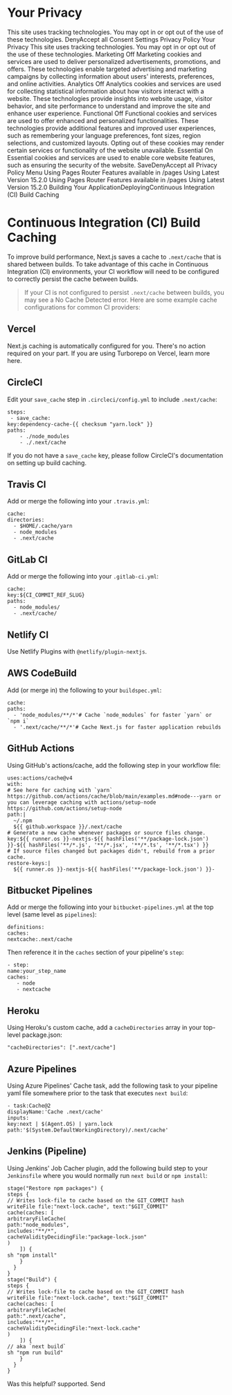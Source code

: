 # Your Privacy
This site uses tracking technologies. You may opt in or opt out of the use of these technologies.
DenyAccept all
Consent Settings
Privacy Policy
Your Privacy
This site uses tracking technologies. You may opt in or opt out of the use of these technologies.
Marketing
Off
Marketing cookies and services are used to deliver personalized advertisements, promotions, and offers. These technologies enable targeted advertising and marketing campaigns by collecting information about users' interests, preferences, and online activities. 
Analytics
Off
Analytics cookies and services are used for collecting statistical information about how visitors interact with a website. These technologies provide insights into website usage, visitor behavior, and site performance to understand and improve the site and enhance user experience.
Functional
Off
Functional cookies and services are used to offer enhanced and personalized functionalities. These technologies provide additional features and improved user experiences, such as remembering your language preferences, font sizes, region selections, and customized layouts. Opting out of these cookies may render certain services or functionality of the website unavailable.
Essential
On
Essential cookies and services are used to enable core website features, such as ensuring the security of the website. 
SaveDenyAccept all
Privacy Policy
Menu
Using Pages Router
Features available in /pages
Using Latest Version
15.2.0
Using Pages Router
Features available in /pages
Using Latest Version
15.2.0
Building Your ApplicationDeployingContinuous Integration (CI) Build Caching
# Continuous Integration (CI) Build Caching
To improve build performance, Next.js saves a cache to `.next/cache` that is shared between builds.
To take advantage of this cache in Continuous Integration (CI) environments, your CI workflow will need to be configured to correctly persist the cache between builds.
> If your CI is not configured to persist `.next/cache` between builds, you may see a No Cache Detected error.
Here are some example cache configurations for common CI providers:
## Vercel
Next.js caching is automatically configured for you. There's no action required on your part. If you are using Turborepo on Vercel, learn more here.
## CircleCI
Edit your `save_cache` step in `.circleci/config.yml` to include `.next/cache`:
```
steps:
 - save_cache:
key:dependency-cache-{{ checksum "yarn.lock" }}
paths:
    - ./node_modules
    - ./.next/cache
```

If you do not have a `save_cache` key, please follow CircleCI's documentation on setting up build caching.
## Travis CI
Add or merge the following into your `.travis.yml`:
```
cache:
directories:
  - $HOME/.cache/yarn
  - node_modules
  - .next/cache
```

## GitLab CI
Add or merge the following into your `.gitlab-ci.yml`:
```
cache:
key:${CI_COMMIT_REF_SLUG}
paths:
  - node_modules/
  - .next/cache/
```

## Netlify CI
Use Netlify Plugins with `@netlify/plugin-nextjs`.
## AWS CodeBuild
Add (or merge in) the following to your `buildspec.yml`:
```
cache:
paths:
  - 'node_modules/**/*'# Cache `node_modules` for faster `yarn` or `npm i`
  - '.next/cache/**/*'# Cache Next.js for faster application rebuilds
```

## GitHub Actions
Using GitHub's actions/cache, add the following step in your workflow file:
```
uses:actions/cache@v4
with:
# See here for caching with `yarn` https://github.com/actions/cache/blob/main/examples.md#node---yarn or you can leverage caching with actions/setup-node https://github.com/actions/setup-node
path:|
  ~/.npm
  ${{ github.workspace }}/.next/cache
# Generate a new cache whenever packages or source files change.
key:${{ runner.os }}-nextjs-${{ hashFiles('**/package-lock.json') }}-${{ hashFiles('**/*.js', '**/*.jsx', '**/*.ts', '**/*.tsx') }}
# If source files changed but packages didn't, rebuild from a prior cache.
restore-keys:|
  ${{ runner.os }}-nextjs-${{ hashFiles('**/package-lock.json') }}-
```

## Bitbucket Pipelines
Add or merge the following into your `bitbucket-pipelines.yml` at the top level (same level as `pipelines`):
```
definitions:
caches:
nextcache:.next/cache
```

Then reference it in the `caches` section of your pipeline's `step`:
```
- step:
name:your_step_name
caches:
   - node
   - nextcache
```

## Heroku
Using Heroku's custom cache, add a `cacheDirectories` array in your top-level package.json:
```
"cacheDirectories": [".next/cache"]
```

## Azure Pipelines
Using Azure Pipelines' Cache task, add the following task to your pipeline yaml file somewhere prior to the task that executes `next build`:
```
- task:Cache@2
displayName:'Cache .next/cache'
inputs:
key:next | $(Agent.OS) | yarn.lock
path:'$(System.DefaultWorkingDirectory)/.next/cache'
```

## Jenkins (Pipeline)
Using Jenkins' Job Cacher plugin, add the following build step to your `Jenkinsfile` where you would normally run `next build` or `npm install`:
```
stage("Restore npm packages") {
steps {
// Writes lock-file to cache based on the GIT_COMMIT hash
writeFile file:"next-lock.cache", text:"$GIT_COMMIT"
cache(caches: [
arbitraryFileCache(
path:"node_modules",
includes:"**/*",
cacheValidityDecidingFile:"package-lock.json"
)
    ]) {
sh "npm install"
    }
  }
}
stage("Build") {
steps {
// Writes lock-file to cache based on the GIT_COMMIT hash
writeFile file:"next-lock.cache", text:"$GIT_COMMIT"
cache(caches: [
arbitraryFileCache(
path:".next/cache",
includes:"**/*",
cacheValidityDecidingFile:"next-lock.cache"
)
    ]) {
// aka `next build`
sh "npm run build"
    }
  }
}
```

Was this helpful?
supported.
Send
